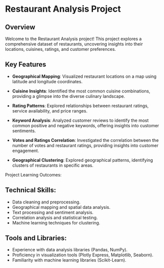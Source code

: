# Restaurant Analysis Project

## Overview

Welcome to the Restaurant Analysis project! This project explores a comprehensive dataset of restaurants, uncovering insights into their locations, cuisines, ratings, and customer preferences.

## Key Features

- **Geographical Mapping**: Visualized restaurant locations on a map using latitude and longitude coordinates.
  
- **Cuisine Insights**: Identified the most common cuisine combinations, providing a glimpse into the diverse culinary landscape.

- **Rating Patterns**: Explored relationships between restaurant ratings, service availability, and price ranges.

- **Keyword Analysis**: Analyzed customer reviews to identify the most common positive and negative keywords, offering insights into customer sentiments.

- **Votes and Ratings Correlation**: Investigated the correlation between the number of votes and restaurant ratings, providing insights into customer engagement.

- **Geographical Clustering**: Explored geographical patterns, identifying clusters of restaurants in specific areas.


Project Learning Outcomes:

## Technical Skills:
- Data cleaning and preprocessing.
- Geographical mapping and spatial data analysis.
- Text processing and sentiment analysis.
- Correlation analysis and statistical testing.
- Machine learning techniques for clustering.

## Tools and Libraries:
- Experience with data analysis libraries (Pandas, NumPy).
- Proficiency in visualization tools (Plotly Express, Matplotlib, Seaborn).
- Familiarity with machine learning libraries (Scikit-Learn).

